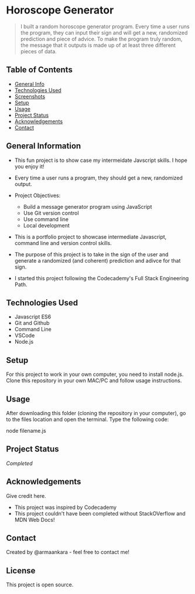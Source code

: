 # Horoscope Generator
> I built a random horoscope generator program. Every time a user runs the program, they can input their sign and will get a new, randomized prediction and piece of advice. To make the program truly random, the message that it outputs is made up of at least three different pieces of data.
## Table of Contents
* [General Info](#general-information)
* [Technologies Used](#technologies-used)
* [Screenshots](#screenshots)
* [Setup](#setup)
* [Usage](#usage)
* [Project Status](#project-status)
* [Acknowledgements](#acknowledgements)
* [Contact](#contact)
<!-- * [License](#license) -->
## General Information
- This fun project is to show case my intermeidate Javscript skills. I hope you enjoy it!

- Every time a user runs a program, they should get a new, randomized output.
- Project Objectives:
  - Build a message generator program using JavaScript
  - Use Git version control
  - Use command line
  - Local development
- This is a portfolio project to showcase intermediate Javascript, command line and version control skills.
- The purpose of this project is to take in the sign of the user and generate a randomized (and coherent) prediction and adivce for that sign.
- I started this project following the Codecademy's Full Stack Engineering Path.
## Technologies Used
- Javascript ES6 
- Git and Github
- Command Line
- VSCode
- Node.js

## Setup

For this project to work in your own computer, you need to install node.js. Clone this repository in your own MAC/PC and follow usage instructions.
## Usage

After downloading this folder (cloning the repository in your computer), go to the files location and open the terminal. Type the following code:

node filename.js

## Project Status
_Completed_

## Acknowledgements
Give credit here.
- This project was inspired by Codecademy
- This project couldn't have been completed without StackOVerflow and MDN Web Docs!

## Contact
Created by @armaankara - feel free to contact me!

## License
This project is open source.
